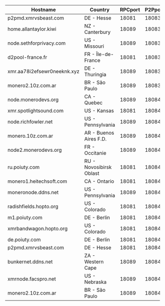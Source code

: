 Hostname | Country | RPCport | P2Pport
--- | --- | --- | ---
p2pmd.xmrvsbeast.com | DE - Hesse | 18081 | 18083
home.allantaylor.kiwi | NZ - Canterbury | 18089 | 18083
node.sethforprivacy.com | US - Missouri | 18089 | 18083
d2pool-france.fr | FR - Île-de-France | 18081 | 18083
xmr.aa78i2efsewr0neeknk.xyz | DE - Thuringia | 18089 | 18083
monero2.10z.com.ar | BR - São Paulo | 18089 | 18083
node.monerodevs.org | CA - Quebec | 18089 | 18084
xmr.spotlightsound.com | US - Kansas | 18081 | 18084
node.richfowler.net | US - Pennsylvania | 18089 | 18084
monero.10z.com.ar | AR - Buenos Aires F.D. | 18089 | 18084
node2.monerodevs.org | FR - Occitanie | 18089 | 18084
ru.poiuty.com | RU - Novosibirsk Oblast | 18081 | 18084
monero1.heitechsoft.com | CA - Ontario | 18081 | 18084
moneronode.ddns.net | US - Pennsylvania | 18089 | 18084
radishfields.hopto.org | US - Colorado | 18081 | 18084
m1.poiuty.com | DE - Berlin | 18081 | 18084
xmrbandwagon.hopto.org | US - Colorado | 18081 | 18084
de.poiuty.com | DE - Berlin | 18081 | 18084
p2pmd.xmrvsbeast.com | DE - Hesse | 18081 | 18084
bunkernet.ddns.net | ZA - Western Cape | 18089 | 18084
xmrnode.facspro.net | US - Nebraska | 18089 | 18084
monero2.10z.com.ar | BR - São Paulo | 18089 | 18084
